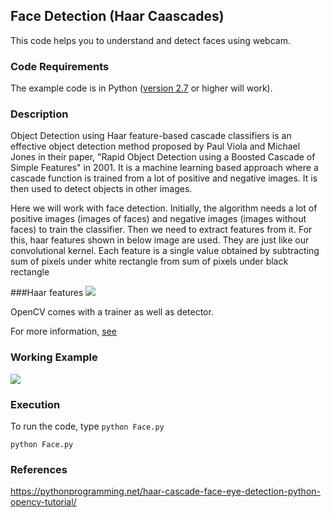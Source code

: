 ## Face Detection (Haar Caascades)
This code helps you to understand and detect faces using webcam.

### Code Requirements
The example code is in Python ([version 2.7](https://www.python.org/download/releases/2.7/) or higher will work). 

### Description

Object Detection using Haar feature-based cascade classifiers is an effective object detection method proposed by Paul Viola and Michael Jones in their paper, "Rapid Object Detection using a Boosted Cascade of Simple Features" in 2001. It is a machine learning based approach where a cascade function is trained from a lot of positive and negative images. It is then used to detect objects in other images.

Here we will work with face detection. Initially, the algorithm needs a lot of positive images (images of faces) and negative images (images without faces) to train the classifier. Then we need to extract features from it. For this, haar features shown in below image are used. They are just like our convolutional kernel. Each feature is a single value obtained by subtracting sum of pixels under white rectangle from sum of pixels under black rectangle

###Haar features
<img src="https://github.com/akshaybahadur21/FaceDetection/blob/master/features.jpg">

OpenCV comes with a trainer as well as detector.


For more information, [see](https://docs.opencv.org/master/d7/d8b/tutorial_py_face_detection.html)

### Working Example

<img src="https://github.com/akshaybahadur21/FaceDetection/blob/master/trim.gif">


### Execution
To run the code, type `python Face.py`

```
python Face.py
```
### References
https://pythonprogramming.net/haar-cascade-face-eye-detection-python-opencv-tutorial/
